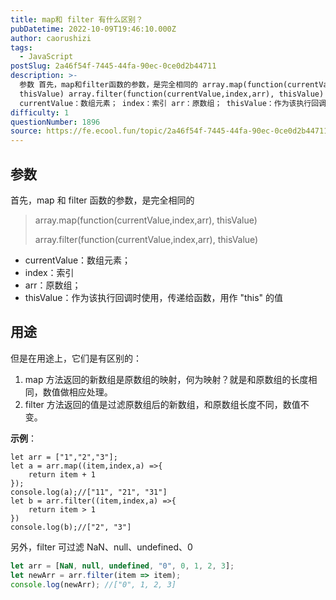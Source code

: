 ```yaml
---
title: map和 filter 有什么区别？
pubDatetime: 2022-10-09T19:46:10.000Z
author: caorushizi
tags:
  - JavaScript
postSlug: 2a46f54f-7445-44fa-90ec-0ce0d2b44711
description: >-
  参数 首先，map和filter函数的参数，是完全相同的 array.map(function(currentValue,index,arr),
  thisValue) array.filter(function(currentValue,index,arr), thisValue)
  currentValue：数组元素； index：索引 arr：原数组； thisValue：作为该执行回调时使用，
difficulty: 1
questionNumber: 1896
source: https://fe.ecool.fun/topic/2a46f54f-7445-44fa-90ec-0ce0d2b44711
---
```


## 参数

首先，map 和 filter 函数的参数，是完全相同的

> array.map(function(currentValue,index,arr), thisValue)
>
> array.filter(function(currentValue,index,arr), thisValue)

- currentValue：数组元素；
- index：索引
- arr：原数组；
- thisValue：作为该执行回调时使用，传递给函数，用作 "this" 的值

## 用途

但是在用途上，它们是有区别的：

1. map 方法返回的新数组是原数组的映射，何为映射？就是和原数组的长度相同，数值做相应处理。
2. filter 方法返回的值是过滤原数组后的新数组，和原数组长度不同，数值不变。

**示例**：

```
let arr = ["1","2","3"];
let a = arr.map((item,index,a) =>{
    return item + 1
});
console.log(a);//["11", "21", "31"]
let b = arr.filter((item,index,a) =>{
    return item > 1
})
console.log(b);//["2", "3"]
```

另外，filter 可过滤 NaN、null、undefined、0

```js
let arr = [NaN, null, undefined, "0", 0, 1, 2, 3];
let newArr = arr.filter(item => item);
console.log(newArr); //["0", 1, 2, 3]
```

